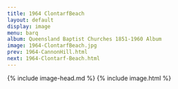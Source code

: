 ```yaml
---
title: 1964 ClontarfBeach
layout: default
display: image
menu: barq
album: Queensland Baptist Churches 1851-1960 Album
image: 1964-ClontarfBeach.jpg
prev: 1964-CannonHill.html
next: 1964-Clontarf-Beach.html
---
```

{% include image-head.md %}
{% include image.html %}